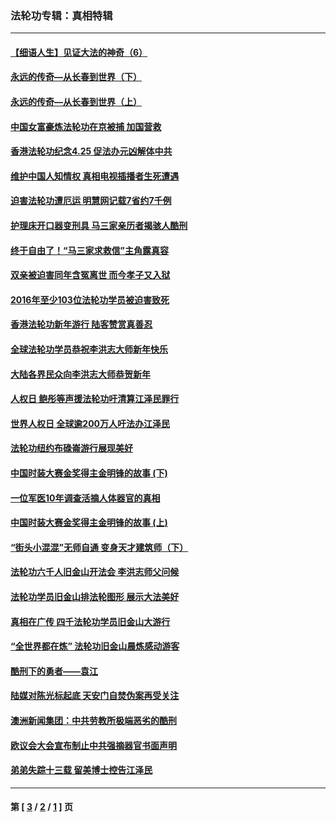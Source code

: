 ### 法轮功专辑：真相特辑
---
#### [【细语人生】见证大法的神奇（6）](../../pages/nf4389/n9131971.md) 
#### [永远的传奇—从长春到世界（下）](../../pages/nf4389/n9109957.md) 
#### [永远的传奇—从长春到世界（上）](../../pages/nf4389/n9108791.md) 
#### [中国女富豪炼法轮功在京被捕 加国营救](../../pages/nf4389/n9114024.md) 
#### [香港法轮功纪念4.25 促法办元凶解体中共](../../pages/nf4389/n9067977.md) 
#### [维护中国人知情权 真相电视插播者生死遭遇](../../pages/nf4389/n8969499.md) 
#### [迫害法轮功遭厄运 明慧网记载7省约7千例](../../pages/nf4389/n8963750.md) 
#### [护理床开口器变刑具 马三家亲历者揭骇人酷刑](../../pages/nf4389/n8847129.md) 
#### [终于自由了！“马三家求救信”主角露真容](../../pages/nf4389/n8842903.md) 
#### [双亲被迫害同年含冤离世 而今孝子又入狱](../../pages/nf4389/n8751887.md) 
#### [2016年至少103位法轮功学员被迫害致死](../../pages/nf4389/n8670027.md) 
#### [香港法轮功新年游行 陆客赞赏真善忍](../../pages/nf4389/n8658430.md) 
#### [全球法轮功学员恭祝李洪志大师新年快乐](../../pages/nf4389/n8655681.md) 
#### [大陆各界民众向李洪志大师恭贺新年](../../pages/nf4389/n8638021.md) 
#### [人权日 鲍彤等声援法轮功吁清算江泽民罪行](../../pages/nf4389/n8581586.md) 
#### [世界人权日 全球逾200万人吁法办江泽民](../../pages/nf4389/n8575952.md) 
#### [法轮功纽约布碌崙游行展现美好](../../pages/nf4389/n8491234.md) 
#### [中国时装大赛金奖得主金明锋的故事 (下)](../../pages/nf4389/n8458155.md) 
#### [一位军医10年调查活摘人体器官的真相](../../pages/nf4389/n8478119.md) 
#### [中国时装大赛金奖得主金明锋的故事 (上)](../../pages/nf4389/n8458041.md) 
#### [“街头小混混”无师自通 变身天才建筑师（下）](../../pages/nf4389/n8431116.md) 
#### [法轮功六千人旧金山开法会 李洪志师父问候](../../pages/nf4389/n8428321.md) 
#### [法轮功学员旧金山排法轮图形 展示大法美好](../../pages/nf4389/n8424863.md) 
#### [真相在广传 四千法轮功学员旧金山大游行](../../pages/nf4389/n8422656.md) 
#### [“全世界都在炼” 法轮功旧金山晨炼感动游客](../../pages/nf4389/n8422638.md) 
#### [酷刑下的勇者——袁江](../../pages/nf4389/n8381547.md) 
#### [陆媒对陈光标起底 天安门自焚伪案再受关注](../../pages/nf4389/n8335670.md) 
#### [澳洲新闻集团：中共劳教所极端恶劣的酷刑](../../pages/nf4389/n8311606.md) 
#### [欧议会大会宣布制止中共强摘器官书面声明](../../pages/nf4389/n8296290.md) 
#### [弟弟失踪十三载 留美博士控告江泽民](../../pages/nf4389/n8270715.md) 

---
#### 第 [ [3](./3.md) / [2](./2.md) / [1](./1.md) ] 页
